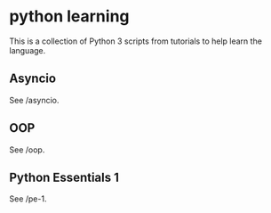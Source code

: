# python learning

This is a collection of Python 3 scripts from tutorials to help learn the language.

## Asyncio

See /asyncio.

## OOP

See /oop.

## Python Essentials 1

See /pe-1.